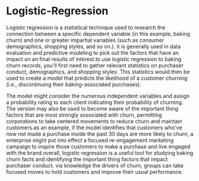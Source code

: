 # Logistic-Regression

Logistic regression is a statistical technique used to research the connection between a specific dependent variable (in this example, baking churn) and one or greater impartial variables (such as consumer demographics, shopping styles, and so on.). it is generally used in data evaluation and predictive modeling to pick out the factors that have an impact on an final results of interest.to use logistic regression to baking churn records, you'll first need to gather relevant statistics on purchaser conduct, demographics, and shopping styles. This statistics would then be used to create a model that predicts the likelihood of a customer churning (i.e., discontinuing their baking-associated purchases).

The model might consider the numerous independent variables and assign a probability rating to each client indicating their probability of churning. The version may also be used to become aware of the important thing factors that are most strongly associated with churn, permitting corporations to take centered movements to reduce churn and maintain customers.as an example, if the model identifies that customers who've now not made a purchase inside the past 30 days are more likely to churn, a enterprise might put into effect a focused re-engagement marketing campaign to inspire those customers to make a purchase and live engaged with the brand.overall, logistic regression is a useful tool for studying baking churn facts and identifying the important thing factors that impact purchaser conduct. via knowledge the drivers of churn, groups can take focused moves to hold customers and improve their usual performance.
